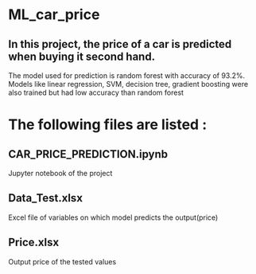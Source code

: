 # ML_car_price
## In this project, the price of a car is predicted when buying it second hand.
The model used for prediction is random forest with accuracy of 93.2%.
Models like linear regression, SVM, decision tree, gradient boosting were also trained but had low accuracy than random forest
# The following files are listed :
## CAR_PRICE_PREDICTION.ipynb 
Jupyter notebook of the project
## Data_Test.xlsx
Excel file of variables on which model predicts the output(price)
## Price.xlsx
Output price of the tested values
